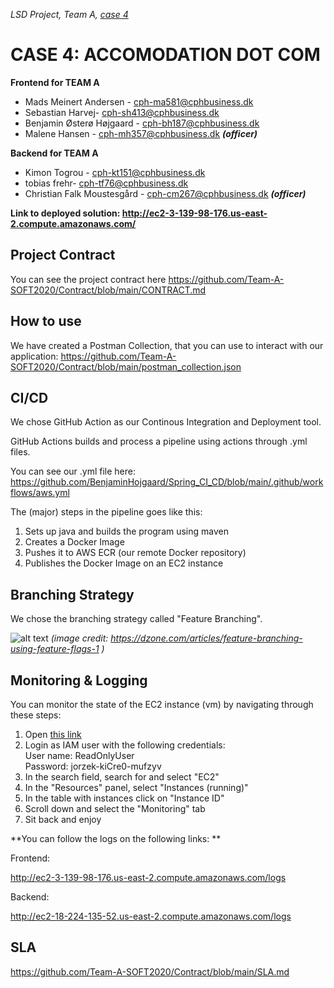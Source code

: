 _LSD Project, Team A, [case 4](https://datsoftlyngby.github.io/soft2020fall/resources/da1526ac-case-4.pdf)_

# CASE 4: ACCOMODATION DOT COM


**Frontend for TEAM A**

* Mads Meinert Andersen - <cph-ma581@cphbusiness.dk>
* Sebastian Harvej- <cph-sh413@cphbusiness.dk>
* Benjamin Østerø Højgaard - <cph-bh187@cphbusiness.dk>
* Malene Hansen - <cph-mh357@cphbusiness.dk>  ***(officer)***

**Backend for TEAM A**

* Kimon Togrou - <cph-kt151@cphbusiness.dk>
* tobias frehr- <cph-tf76@cphbusiness.dk>
* Christian Falk Moustesgård - <cph-cm267@cphbusiness.dk>  ***(officer)***


**Link to deployed solution: http://ec2-3-139-98-176.us-east-2.compute.amazonaws.com/**

## Project Contract

You can see the project contract here https://github.com/Team-A-SOFT2020/Contract/blob/main/CONTRACT.md


## How to use

We have created a Postman Collection, that you can use to interact with our application: https://github.com/Team-A-SOFT2020/Contract/blob/main/postman_collection.json



## CI/CD

We chose GitHub Action as our Continous Integration and Deployment tool.

GitHub Actions builds and process a pipeline using actions through .yml files. 

You can see our .yml file here: https://github.com/BenjaminHojgaard/Spring_CI_CD/blob/main/.github/workflows/aws.yml


The (major) steps in the pipeline goes like this:

 1. Sets up java and builds the program using maven
 2. Creates a Docker Image
 3. Pushes it to AWS ECR (our remote Docker repository) 
 4. Publishes the Docker Image on an EC2 instance
 




## Branching Strategy

We chose the branching strategy called "Feature Branching". 


![alt text](https://github.com/Team-A-SOFT2020/Contract/blob/main/branching.png)
*(image credit: https://dzone.com/articles/feature-branching-using-feature-flags-1
)*





## Monitoring & Logging

You can monitor the state of the EC2 instance (vm) by navigating through these steps:

 1. Open [this link](https://signin.aws.amazon.com/signin?redirect_uri=https%3A%2F%2Fconsole.aws.amazon.com%2Fconsole%2Fhome%3Fstate%3DhashArgs%2523%26isauthcode%3Dtrue&client_id=arn%3Aaws%3Aiam%3A%3A015428540659%3Auser%2Fhomepage&forceMobileApp=0&code_challenge=aOCau_UoY-aaNCYGLBhpaHNrwdWHHrvzUI0emQm4xMs&code_challenge_method=SHA-256)
 2. Login as IAM user with the following credentials:\
   User name: ReadOnlyUser\
   Password: jorzek-kiCre0-mufzyv
 3. In the search field, search for and select "EC2"
 4. In the "Resources" panel, select "Instances (running)"
 5. In the table with instances click on "Instance ID"
 6. Scroll down and select the "Monitoring" tab
 7. Sit back and enjoy
 




**You can follow the logs on the following links: **

Frontend:

http://ec2-3-139-98-176.us-east-2.compute.amazonaws.com/logs

Backend:

http://ec2-18-224-135-52.us-east-2.compute.amazonaws.com/logs



## SLA 

https://github.com/Team-A-SOFT2020/Contract/blob/main/SLA.md
